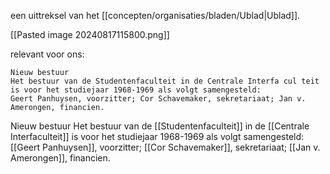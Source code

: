 een uittreksel van het [[concepten/organisaties/bladen/Ublad|Ublad]].

[[Pasted image 20240817115800.png]]

relevant voor ons: 
```
Nieuw bestuur
Het bestuur van de Studentenfaculteit in de Centrale Interfa cul teit is voor het studiejaar 1968-1969 als volgt samengesteld:
Geert Panhuysen, voorzitter; Cor Schavemaker, sekretariaat; Jan v. Amerongen, financien.
```

Nieuw bestuur
Het bestuur van de [[Studentenfaculteit]] in de [[Centrale Interfaculteit]] is voor het studiejaar 1968-1969 als volgt samengesteld:
[[Geert Panhuysen]], voorzitter; [[Cor Schavemaker]], sekretariaat; [[Jan v. Amerongen]], financien.
